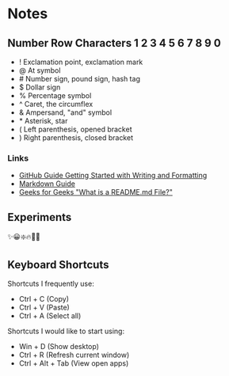 # Notes
## Number Row Characters 1 2 3 4 5 6 7 8 9 0
- !  Exclamation point, exclamation mark
- @  At symbol
- \# Number sign, pound sign, hash tag 
- $  Dollar sign
- %  Percentage symbol
- ^  Caret, the circumflex
- &  Ampersand, "and" symbol
- \* Asterisk, star
- (  Left parenthesis, opened bracket
- )  Right parenthesis, closed bracket
### Links
-  [GitHub Guide Getting Started with Writing and Formatting](https://docs.github.com/en/get-started/writing-on-github/getting-started-with-writing-and-formatting-on-github/basic-writing-and-formatting-syntax)
-  [Markdown Guide](https://www.markdownguide.org/)
-  [Geeks for Geeks "What is a README.md File?"](https://www.geeksforgeeks.org/what-is-readme-md-file/)
## Experiments
:sparkles::grinning:❇️:fire::1st_place_medal:😹
## Keyboard Shortcuts
Shortcuts I frequently use:
- Ctrl + C (Copy)
- Ctrl + V (Paste)
- Ctrl + A (Select all)

Shortcuts I would like to start using: 
- Win + D (Show desktop)
- Ctrl + R  (Refresh current window)
- Ctrl + Alt + Tab (View open apps)
